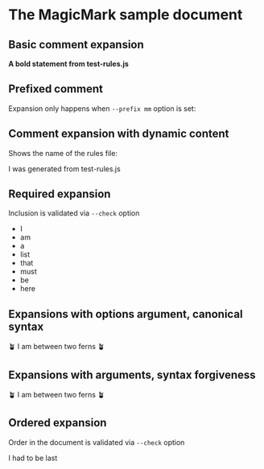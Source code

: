 # The MagicMark sample document

## Basic comment expansion

<!-- basic -->

**A bold statement from test-rules.js**

<!-- /basic -->

## Prefixed comment

Expansion only happens when `--prefix mm` option is set:

<!-- mm-basic -->

## Comment expansion with dynamic content

Shows the name of the rules file:

<!-- basic-dynamic -->

I was generated from test-rules.js

<!-- /basic-dynamic -->

## Required expansion

Inclusion is validated via `--check` option

<!-- basic-list-required -->

* I
* am
* a
* list
* that
* must
* be
* here

<!-- /basic-list-required -->

## Expansions with options argument, canonical syntax

<!-- basic-options {prefix: "🪴 ", suffix: " 🪴"} -->

🪴 I am between two ferns 🪴

<!-- /basic-options -->

## Expansions with arguments, syntax forgiveness

<!--- # basic-options({prefix: "🪴 ", suffix: " 🪴"}) -->

🪴 I am between two ferns 🪴

<!-- /basic-options -->

## Ordered expansion

Order in the document is validated via `--check` option

<!-- basic-ordered -->

I had to be last

<!-- /basic-ordered -->
